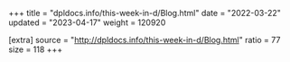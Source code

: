 +++
title = "dpldocs.info/this-week-in-d/Blog.html"
date = "2022-03-22"
updated = "2023-04-17"
weight = 120920

[extra]
source = "http://dpldocs.info/this-week-in-d/Blog.html"
ratio = 77
size = 118
+++
